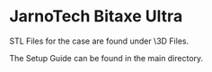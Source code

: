 # JarnoTech Bitaxe Ultra

 STL Files for the case are found under \3D Files.

 The Setup Guide can be found in the main directory.
